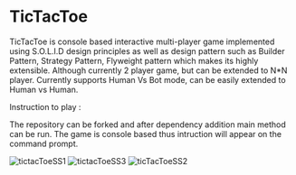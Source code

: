 # TicTacToe
TicTacToe is console based interactive multi-player game implemented using S.O.L.I.D design principles as well as design pattern such as Builder Pattern, Strategy Pattern, Flyweight pattern which makes its highly extensible.
Although currently 2 player game, but can be extended to N*N player.
Currently supports Human Vs Bot mode, can be easily extended to Human vs Human.

Instruction to play :

The repository can be forked and after dependency addition main method can be run.
The game is console based thus intruction will appear on the command prompt.


![tictacToeSS1](https://github.com/sanakamal1405/TicTacToe/assets/61350623/52b057e7-a268-4915-aa4f-b091ebcb36a9)
![tictacToeSS3](https://github.com/sanakamal1405/TicTacToe/assets/61350623/704d3b8d-afe6-44aa-aaeb-6661b7409b78)
![ticTacToeSS2](https://github.com/sanakamal1405/TicTacToe/assets/61350623/bbd51cbb-8992-4e54-9ad6-562ce6e153dc)
